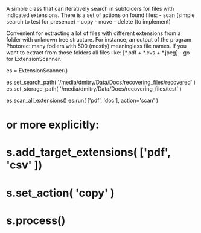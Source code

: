 A simple class that can iteratively search in subfolders for files with indicated extensions.
There is a set of actions on found files:
    - scan (simple search to test for presence)
    - copy
    - move
    - delete (to implement)
    
Convenient for extracting a lot of files with different extensions from a 
folder with unknown tree structure. For instance, an output of the program 
Photorec: many fodlers with 500 (mostly) meaningless file names.
If you want to extract from those folders all files like:
[*.pdf + *.cvs + *.jpeg]  - go for ExtensionScanner.


es = ExtensionScanner()

es.set_search_path( '/media/dmitry/Data/Docs/recovering_files/recovered' )
es.set_storage_path( '/media/dmitry/Data/Docs/recovering_files/test' )

es.scan_all_extensions()
es.run( ['pdf', 'doc'], action='scan' )

# or more explicitly:
# s.add_target_extensions( ['pdf', 'csv' ])
# s.set_action( 'copy' )
# s.process()


